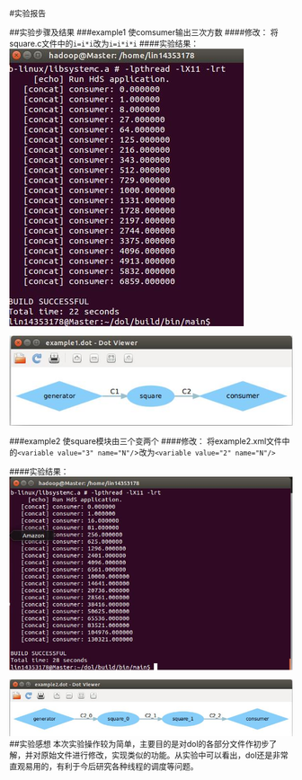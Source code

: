 #实验报告

##实验步骤及结果
###example1   使comsumer输出三次方数
####修改：
将square.c文件中的`i=i*i`改为`i=i*i*i`
####实验结果：
![](https://raw.githubusercontent.com/linzoe8100/ES2016_14353178/f22ef7718297cd8e19537308fe6944651ab1fe7d/360%E6%88%AA%E5%9B%BE20161024200254588.jpg)


![](https://raw.githubusercontent.com/linzoe8100/ES2016_14353178/f22ef7718297cd8e19537308fe6944651ab1fe7d/360%E6%88%AA%E5%9B%BE20161024200322921.jpg)

###example2   使square模块由三个变两个
####修改：
将example2.xml文件中的`<variable value="3" name="N"/`>改为`<variable value="2" name="N"/>`

####实验结果：
![](https://raw.githubusercontent.com/linzoe8100/ES2016_14353178/f22ef7718297cd8e19537308fe6944651ab1fe7d/360%E6%88%AA%E5%9B%BE20161024195704804.jpg)


![](https://raw.githubusercontent.com/linzoe8100/ES2016_14353178/f22ef7718297cd8e19537308fe6944651ab1fe7d/360%E6%88%AA%E5%9B%BE20161024200343525.jpg)
##实验感想
本次实验操作较为简单，主要目的是对dol的各部分文件作初步了解，并对原始文件进行修改，实现类似的功能。从实验中可以看出，dol还是非常直观易用的，有利于今后研究各种线程的调度等问题。